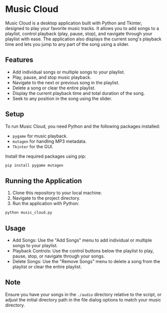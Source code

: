# Music Cloud
Music Cloud is a desktop application built with Python and Tkinter, designed to play your favorite music tracks. 
It allows you to add songs to a playlist, control playback (play, pause, stop), and navigate through your playlist with ease. 
The application also displays the current song's playback time and lets you jump to any part of the song using a slider.

## Features
- Add individual songs or multiple songs to your playlist.
- Play, pause, and stop music playback.
- Navigate to the next or previous song in the playlist.
- Delete a song or clear the entire playlist.
- Display the current playback time and total duration of the song.
- Seek to any position in the song using the slider.

## Setup
To run Music Cloud, you need Python and the following packages installed:

- `pygame` for music playback.
- `mutagen` for handling MP3 metadata.
- `Tkinter` for the GUI.

Install the required packages using pip:
```bash
pip install pygame mutagen
```

## Running the Application
1. Clone this repository to your local machine.
2. Navigate to the project directory.
3. Run the application with Python:

```bash
python music_cloud.py
```

## Usage
- Add Songs: Use the "Add Songs" menu to add individual or multiple songs to your playlist.
- Playback Controls: Use the control buttons below the playlist to play, pause, stop, or navigate through your songs.
- Delete Songs: Use the "Remove Songs" menu to delete a song from the playlist or clear the entire playlist.

## Note
Ensure you have your songs in the `./audio` directory relative to the script, or adjust the initial directory path in the file dialog options to match your music directory.
